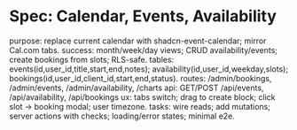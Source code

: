 # Spec: Calendar, Events, Availability
purpose: replace current calendar with shadcn-event-calendar; mirror Cal.com tabs.
success: month/week/day views; CRUD availability/events; create bookings from slots; RLS-safe.
tables: events(id,user_id,title,start,end,notes); availability(id,user_id,weekday,slots); bookings(id,user_id,client_id,start,end,status).
routes: /admin/bookings, /admin/events, /admin/availability, /charts
api: GET/POST /api/events, /api/availability, /api/bookings
ux: tabs switch; drag to create block; click slot → booking modal; user timezone.
tasks: wire reads; add mutations; server actions with checks; loading/error states; minimal e2e.
